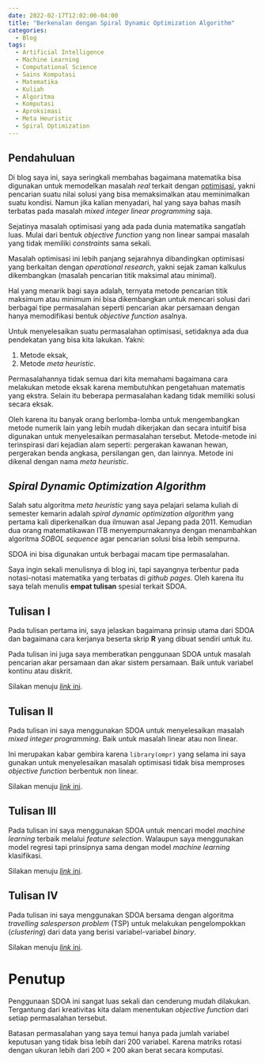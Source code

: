 ```yaml
---
date: 2022-02-17T12:02:00-04:00
title: "Berkenalan dengan Spiral Dynamic Optimization Algorithm"
categories:
  - Blog
tags:
  - Artificial Intelligence
  - Machine Learning
  - Computational Science
  - Sains Komputasi
  - Matematika
  - Kuliah
  - Algoritma
  - Komputasi
  - Aproksimasi
  - Meta Heuristic
  - Spiral Optimization
---
```



## Pendahuluan

Di blog saya ini, saya seringkali membahas bagaimana matematika bisa
digunakan untuk memodelkan masalah *real* terkait dengan
[optimisasi](https://ikanx101.com/tags/#optimization-story), yakni
pencarian suatu nilai solusi yang bisa memaksimalkan atau meminimalkan
suatu kondisi. Namun jika kalian menyadari, hal yang saya bahas masih
terbatas pada masalah *mixed integer linear programming* saja.

Sejatinya masalah optimisasi yang ada pada dunia matematika sangatlah
luas. Mulai dari bentuk *objective function* yang non linear sampai
masalah yang tidak memiliki *constraints* sama sekali.

Masalah optimisasi ini lebih panjang sejarahnya dibandingkan optimisasi
yang berkaitan dengan *operational research*, yakni sejak zaman kalkulus
dikembangkan (masalah pencarian titik maksimal atau minimal).

Hal yang menarik bagi saya adalah, ternyata metode pencarian titik
maksimum atau minimum ini bisa dikembangkan untuk mencari solusi dari
berbagai tipe permasalahan seperti pencarian akar persamaan dengan hanya
memodifikasi bentuk *objective function* asalnya.

Untuk menyelesaikan suatu permasalahan optimisasi, setidaknya ada dua
pendekatan yang bisa kita lakukan. Yakni:

1.  Metode eksak,
2.  Metode *meta heuristic*.

Permasalahannya tidak semua dari kita memahami bagaimana cara melakukan
metode eksak karena membutuhkan pengetahuan matematis yang ekstra.
Selain itu beberapa permasalahan kadang tidak memiliki solusi secara
eksak.

Oleh karena itu banyak orang berlomba-lomba untuk mengembangkan metode
numerik lain yang lebih mudah dikerjakan dan secara intuitif bisa
digunakan untuk menyelesaikan permasalahan tersebut. Metode-metode ini
terinspirasi dari kejadian alam seperti: pergerakan kawanan hewan,
pergerakan benda angkasa, persilangan gen, dan lainnya. Metode ini
dikenal dengan nama *meta heuristic*.

## *Spiral Dynamic Optimization Algorithm*

Salah satu algoritma *meta heuristic* yang saya pelajari selama kuliah
di semester kemarin adalah *spiral dynamic optimization algorithm* yang
pertama kali diperkenalkan dua ilmuwan asal Jepang pada 2011. Kemudian
dua orang matematikawan ITB menyempurnakannya dengan menambahkan
algoritma *SOBOL sequence* agar pencarian solusi bisa lebih sempurna.

SDOA ini bisa digunakan untuk berbagai macam tipe permasalahan.

Saya ingin sekali menulisnya di blog ini, tapi sayangnya terbentur pada
notasi-notasi matematika yang terbatas di *github pages*. Oleh karena
itu saya telah menulis **empat tulisan** spesial terkait SDOA.

## Tulisan I

Pada tulisan pertama ini, saya jelaskan bagaimana prinsip utama dari
SDOA dan bagaimana cara kerjanya beserta skrip **R** yang dibuat sendiri
untuk itu.

Pada tulisan ini juga saya memberatkan penggunaan SDOA untuk masalah
pencarian akar persamaan dan akar sistem persamaan. Baik untuk variabel
kontinu atau diskrit.

Silakan menuju [*link* ini](https://rpubs.com/QRA_NFI/spiral).

## Tulisan II

Pada tulisan ini saya menggunakan SDOA untuk menyelesaikan masalah
*mixed integer programming*. Baik untuk masalah linear atau non linear.

Ini merupakan kabar gembira karena `library(ompr)` yang selama ini saya
gunakan untuk menyelesaikan masalah optimisasi tidak bisa memproses
*objective function* berbentuk non linear.

Silakan menuju [*link* ini](https://rpubs.com/QRA_NFI/SOA_2).

## Tulisan III

Pada tulisan ini saya menggunakan SDOA untuk mencari model *machine
learning* terbaik melalui *feature selection*. Walaupun saya menggunakan
model regresi tapi prinsipnya sama dengan model *machine learning*
klasifikasi.

Silakan menuju [*link* ini](https://rpubs.com/QRA_NFI/SOA_3).

## Tulisan IV

Pada tulisan ini saya menggunakan SDOA bersama dengan algoritma
*travelling salesperson problem* (TSP) untuk melakukan pengelompokkan
(*clustering*) dari data yang berisi variabel-variabel *binary*.

Silakan menuju [*link* ini](https://rpubs.com/QRA_NFI/SOA_4).

# Penutup

Penggunaan SDOA ini sangat luas sekali dan cenderung mudah dilakukan.
Tergantung dari kreativitas kita dalam menentukan *objective function*
dari setiap permasalahan tersebut.

Batasan permasalahan yang saya temui hanya pada jumlah variabel
keputusan yang tidak bisa lebih dari 200 variabel. Karena matriks rotasi
dengan ukuran lebih dari 200 × 200 akan berat secara komputasi.
